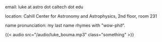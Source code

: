 [comment]: <>  (# contact)

email: luke at astro dot caltech dot edu

location: Cahill Center for Astronomy and Astrophysics, 2nd floor, room 231

name pronunciation: my last name rhymes with "wow-phở".

{{< audio src="/audio/luke_bouma.mp3" class="something" >}}
